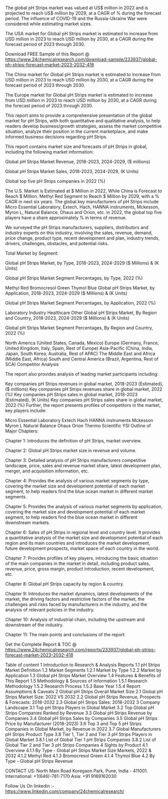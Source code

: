 The global pH Strips market was valued at US$ million in 2022 and is projected to reach US$ million by 2029, at a CAGR of % during the forecast period. The influence of COVID-19 and the Russia-Ukraine War were considered while estimating market sizes.

The USA market for Global pH Strips market is estimated to increase from USD million in 2023 to reach USD million by 2030, at a CAGR during the forecast period of 2023 through 2030.

Download FREE Sample of this Report @ https://www.24chemicalresearch.com/download-sample/233937/global-ph-strips-forecast-market-2023-2032-418

The China market for Global pH Strips market is estimated to increase from USD million in 2023 to reach USD million by 2030, at a CAGR during the forecast period of 2023 through 2030.

The Europe market for Global pH Strips market is estimated to increase from USD million in 2023 to reach USD million by 2030, at a CAGR during the forecast period of 2023 through 2030.

This report aims to provide a comprehensive presentation of the global market for pH Strips, with both quantitative and qualitative analysis, to help readers develop business/growth strategies, assess the market competitive situation, analyze their position in the current marketplace, and make informed business decisions regarding pH Strips.

This report contains market size and forecasts of pH Strips in global, including the following market information:

Global pH Strips Market Revenue, 2018-2023, 2024-2029, ($ millions)

Global pH Strips Market Sales, 2018-2023, 2024-2029, (K Units)

Global top five pH Strips companies in 2022 (%)

The U.S. Market is Estimated at $ Million in 2022, While China is Forecast to Reach $ Million.
Methyl Red Segment to Reach $ Million by 2029, with a % CAGR in next six years.
The global key manufacturers of pH Strips include Micro Essential Laboratory, Extech, Hach, HANNA instruments, Mckesson, Myron L, Natural Balance, Ohaus and Orion, etc. in 2022, the global top five players have a share approximately % in terms of revenue.

We surveyed the pH Strips manufacturers, suppliers, distributors and industry experts on this industry, involving the sales, revenue, demand, price change, product type, recent development and plan, industry trends, drivers, challenges, obstacles, and potential risks.

Total Market by Segment:

Global pH Strips Market, by Type, 2018-2023, 2024-2029 ($ Millions) & (K Units)

Global pH Strips Market Segment Percentages, by Type, 2022 (%)

Methyl Red
Bromocresol Green
Thymol Blue
Global pH Strips Market, by Application, 2018-2023, 2024-2029 ($ Millions) & (K Units)

Global pH Strips Market Segment Percentages, by Application, 2022 (%)

Laboratory
Industry
Healthcare
Other
Global pH Strips Market, By Region and Country, 2018-2023, 2024-2029 ($ Millions) & (K Units)

Global pH Strips Market Segment Percentages, By Region and Country, 2022 (%)

North America (United States, Canada, Mexico)
Europe (Germany, France, United Kingdom, Italy, Spain, Rest of Europe)
Asia-Pacific (China, India, Japan, South Korea, Australia, Rest of APAC)
The Middle East and Africa (Middle East, Africa)
South and Central America (Brazil, Argentina, Rest of SCA)
Competitor Analysis

The report also provides analysis of leading market participants including:

Key companies pH Strips revenues in global market, 2018-2023 (Estimated), ($ millions)
Key companies pH Strips revenues share in global market, 2022 (%)
Key companies pH Strips sales in global market, 2018-2023 (Estimated), (K Units)
Key companies pH Strips sales share in global market, 2022 (%)
Further, the report presents profiles of competitors in the market, key players include:

Micro Essential Laboratory
Extech
Hach
HANNA instruments
Mckesson
Myron L
Natural Balance
Ohaus
Orion
Thermo Scientific
YSI
Outline of Major Chapters:

Chapter 1: Introduces the definition of pH Strips, market overview.

Chapter 2: Global pH Strips market size in revenue and volume.

Chapter 3: Detailed analysis of pH Strips manufacturers competitive landscape, price, sales and revenue market share, latest development plan, merger, and acquisition information, etc.

Chapter 4: Provides the analysis of various market segments by type, covering the market size and development potential of each market segment, to help readers find the blue ocean market in different market segments.

Chapter 5: Provides the analysis of various market segments by application, covering the market size and development potential of each market segment, to help readers find the blue ocean market in different downstream markets.

Chapter 6: Sales of pH Strips in regional level and country level. It provides a quantitative analysis of the market size and development potential of each region and its main countries and introduces the market development, future development prospects, market space of each country in the world.

Chapter 7: Provides profiles of key players, introducing the basic situation of the main companies in the market in detail, including product sales, revenue, price, gross margin, product introduction, recent development, etc.

Chapter 8: Global pH Strips capacity by region & country.

Chapter 9: Introduces the market dynamics, latest developments of the market, the driving factors and restrictive factors of the market, the challenges and risks faced by manufacturers in the industry, and the analysis of relevant policies in the industry.

Chapter 10: Analysis of industrial chain, including the upstream and downstream of the industry.

Chapter 11: The main points and conclusions of the report.

Get the Complete Report & TOC @ https://www.24chemicalresearch.com/reports/233937/global-ph-strips-forecast-market-2023-2032-418

Table of content
1 Introduction to Research & Analysis Reports
1.1 pH Strips Market Definition
1.2 Market Segments
1.2.1 Market by Type
1.2.2 Market by Application
1.3 Global pH Strips Market Overview
1.4 Features & Benefits of This Report
1.5 Methodology & Sources of Information
1.5.1 Research Methodology
1.5.2 Research Process
1.5.3 Base Year
1.5.4 Report Assumptions & Caveats
2 Global pH Strips Overall Market Size
2.1 Global pH Strips Market Size: 2022 VS 2032
2.2 Global pH Strips Revenue, Prospects & Forecasts: 2018-2032
2.3 Global pH Strips Sales: 2018-2032
3 Company Landscape
3.1 Top pH Strips Players in Global Market
3.2 Top Global pH Strips Companies Ranked by Revenue
3.3 Global pH Strips Revenue by Companies
3.4 Global pH Strips Sales by Companies
3.5 Global pH Strips Price by Manufacturer (2018-2023)
3.6 Top 3 and Top 5 pH Strips Companies in Global Market, by Revenue in 2022
3.7 Global Manufacturers pH Strips Product Type
3.8 Tier 1, Tier 2 and Tier 3 pH Strips Players in Global Market
3.8.1 List of Global Tier 1 pH Strips Companies
3.8.2 List of Global Tier 2 and Tier 3 pH Strips Companies
4 Sights by Product
4.1 Overview
4.1.1 By Type - Global pH Strips Market Size Markets, 2022 & 2032
4.1.2 Methyl Red
4.1.3 Bromocresol Green
4.1.4 Thymol Blue
4.2 By Type - Global pH Strips Revenue

CONTACT US:
North Main Road Koregaon Park, Pune, India - 411001.
International: +1(646)-781-7170
Asia: +91 9169162030

Follow Us On linkedin :- https://www.linkedin.com/company/24chemicalresearch/
